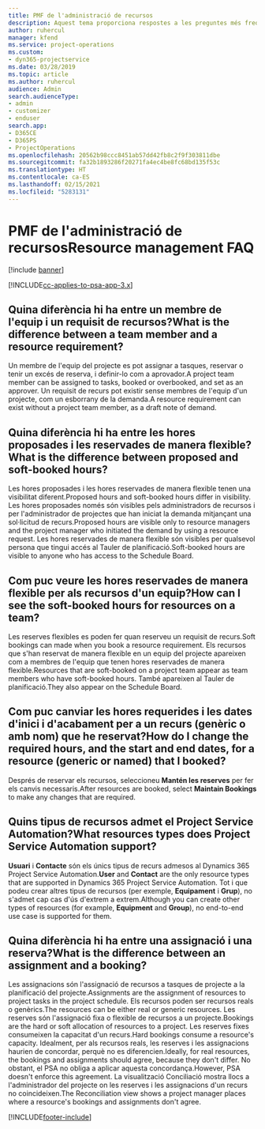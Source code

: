 ```yaml
---
title: PMF de l'administració de recursos
description: Aquest tema proporciona respostes a les preguntes més freqüents sobre l'administració de recursos.
author: ruhercul
manager: kfend
ms.service: project-operations
ms.custom:
- dyn365-projectservice
ms.date: 03/28/2019
ms.topic: article
ms.author: ruhercul
audience: Admin
search.audienceType:
- admin
- customizer
- enduser
search.app:
- D365CE
- D365PS
- ProjectOperations
ms.openlocfilehash: 20562b98ccc8451ab57dd42fb8c2f9f303811dbe
ms.sourcegitcommit: fa32b1893286f20271fa4ec4be8fc68bd135f53c
ms.translationtype: HT
ms.contentlocale: ca-ES
ms.lasthandoff: 02/15/2021
ms.locfileid: "5283131"
---
```

# <a name="resource-management-faq"></a><span data-ttu-id="fbfb0-103">PMF de l'administració de recursos</span><span class="sxs-lookup"><span data-stu-id="fbfb0-103">Resource management FAQ</span></span>

[!include [banner](../includes/psa-now-project-operations.md)]

[!INCLUDE[cc-applies-to-psa-app-3.x](../includes/cc-applies-to-psa-app-3x.md)]

## <a name="what-is-the-difference-between-a-team-member-and-a-resource-requirement"></a><span data-ttu-id="fbfb0-104">Quina diferència hi ha entre un membre de l'equip i un requisit de recursos?</span><span class="sxs-lookup"><span data-stu-id="fbfb0-104">What is the difference between a team member and a resource requirement?</span></span>

<span data-ttu-id="fbfb0-105">Un membre de l'equip del projecte es pot assignar a tasques, reservar o tenir un excés de reserva, i definir-lo com a aprovador.</span><span class="sxs-lookup"><span data-stu-id="fbfb0-105">A project team member can be assigned to tasks, booked or overbooked, and set as an approver.</span></span> <span data-ttu-id="fbfb0-106">Un requisit de recurs pot existir sense membres de l'equip d'un projecte, com un esborrany de la demanda.</span><span class="sxs-lookup"><span data-stu-id="fbfb0-106">A resource requirement can exist without a project team member, as a draft note of demand.</span></span> 

## <a name="what-is-the-difference-between-proposed-and-soft-booked-hours"></a><span data-ttu-id="fbfb0-107">Quina diferència hi ha entre les hores proposades i les reservades de manera flexible?</span><span class="sxs-lookup"><span data-stu-id="fbfb0-107">What is the difference between proposed and soft-booked hours?</span></span>

<span data-ttu-id="fbfb0-108">Les hores proposades i les hores reservades de manera flexible tenen una visibilitat diferent.</span><span class="sxs-lookup"><span data-stu-id="fbfb0-108">Proposed hours and soft-booked hours differ in visibility.</span></span> <span data-ttu-id="fbfb0-109">Les hores proposades només són visibles pels administradors de recursos i per l'administrador de projectes que han iniciat la demanda mitjançant una sol·licitud de recurs.</span><span class="sxs-lookup"><span data-stu-id="fbfb0-109">Proposed hours are visible only to resource managers and the project manager who initiated the demand by using a resource request.</span></span> <span data-ttu-id="fbfb0-110">Les hores reservades de manera flexible són visibles per qualsevol persona que tingui accés al Tauler de planificació.</span><span class="sxs-lookup"><span data-stu-id="fbfb0-110">Soft-booked hours are visible to anyone who has access to the Schedule Board.</span></span>

## <a name="how-can-i-see-the-soft-booked-hours-for-resources-on-a-team"></a><span data-ttu-id="fbfb0-111">Com puc veure les hores reservades de manera flexible per als recursos d'un equip?</span><span class="sxs-lookup"><span data-stu-id="fbfb0-111">How can I see the soft-booked hours for resources on a team?</span></span>

<span data-ttu-id="fbfb0-112">Les reserves flexibles es poden fer quan reserveu un requisit de recurs.</span><span class="sxs-lookup"><span data-stu-id="fbfb0-112">Soft bookings can made when you book a resource requirement.</span></span> <span data-ttu-id="fbfb0-113">Els recursos que s'han reservat de manera flexible en un equip del projecte apareixen com a membres de l'equip que tenen hores reservades de manera flexible.</span><span class="sxs-lookup"><span data-stu-id="fbfb0-113">Resources that are soft-booked on a project team appear as team members who have soft-booked hours.</span></span> <span data-ttu-id="fbfb0-114">També apareixen al Tauler de planificació.</span><span class="sxs-lookup"><span data-stu-id="fbfb0-114">They also appear on the Schedule Board.</span></span>

## <a name="how-do-i-change-the-required-hours-and-the-start-and-end-dates-for-a-resource-generic-or-named-that-i-booked"></a><span data-ttu-id="fbfb0-115">Com puc canviar les hores requerides i les dates d'inici i d'acabament per a un recurs (genèric o amb nom) que he reservat?</span><span class="sxs-lookup"><span data-stu-id="fbfb0-115">How do I change the required hours, and the start and end dates, for a resource (generic or named) that I booked?</span></span>

<span data-ttu-id="fbfb0-116">Després de reservar els recursos, seleccioneu **Mantén les reserves** per fer els canvis necessaris.</span><span class="sxs-lookup"><span data-stu-id="fbfb0-116">After resources are booked, select **Maintain Bookings** to make any changes that are required.</span></span>

## <a name="what-resources-types-does-project-service-automation-support"></a><span data-ttu-id="fbfb0-117">Quins tipus de recursos admet el Project Service Automation?</span><span class="sxs-lookup"><span data-stu-id="fbfb0-117">What resources types does Project Service Automation support?</span></span>

<span data-ttu-id="fbfb0-118">**Usuari** i **Contacte** són els únics tipus de recurs admesos al Dynamics 365 Project Service Automation.</span><span class="sxs-lookup"><span data-stu-id="fbfb0-118">**User** and **Contact** are the only resource types that are supported in Dynamics 365 Project Service Automation.</span></span> <span data-ttu-id="fbfb0-119">Tot i que podeu crear altres tipus de recursos (per exemple, **Equipament** i **Grup**), no s'admet cap cas d'ús d'extrem a extrem.</span><span class="sxs-lookup"><span data-stu-id="fbfb0-119">Although you can create other types of resources (for example, **Equipment** and **Group**), no end-to-end use case is supported for them.</span></span>

## <a name="what-is-the-difference-between-an-assignment-and-a-booking"></a><span data-ttu-id="fbfb0-120">Quina diferència hi ha entre una assignació i una reserva?</span><span class="sxs-lookup"><span data-stu-id="fbfb0-120">What is the difference between an assignment and a booking?</span></span>

<span data-ttu-id="fbfb0-121">Les assignacions són l'assignació de recursos a tasques de projecte a la planificació del projecte.</span><span class="sxs-lookup"><span data-stu-id="fbfb0-121">Assignments are the assignment of resources to project tasks in the project schedule.</span></span> <span data-ttu-id="fbfb0-122">Els recursos poden ser recursos reals o genèrics.</span><span class="sxs-lookup"><span data-stu-id="fbfb0-122">The resources can be either real or generic resources.</span></span> <span data-ttu-id="fbfb0-123">Les reserves són l'assignació fixa o flexible de recursos a un projecte.</span><span class="sxs-lookup"><span data-stu-id="fbfb0-123">Bookings are the hard or soft allocation of resources to a project.</span></span> <span data-ttu-id="fbfb0-124">Les reserves fixes consumeixen la capacitat d'un recurs.</span><span class="sxs-lookup"><span data-stu-id="fbfb0-124">Hard bookings consume a resource's capacity.</span></span> <span data-ttu-id="fbfb0-125">Idealment, per als recursos reals, les reserves i les assignacions haurien de concordar, perquè no es diferencien.</span><span class="sxs-lookup"><span data-stu-id="fbfb0-125">Ideally, for real resources, the bookings and assignments should agree, because they don't differ.</span></span> <span data-ttu-id="fbfb0-126">No obstant, el PSA no obliga a aplicar aquesta concordança.</span><span class="sxs-lookup"><span data-stu-id="fbfb0-126">However, PSA doesn't enforce this agreement.</span></span> <span data-ttu-id="fbfb0-127">La visualització Conciliació mostra llocs a l'administrador del projecte on les reserves i les assignacions d'un recurs no coincideixen.</span><span class="sxs-lookup"><span data-stu-id="fbfb0-127">The Reconciliation view shows a project manager places where a resource's bookings and assignments don't agree.</span></span>


[!INCLUDE[footer-include](../includes/footer-banner.md)]